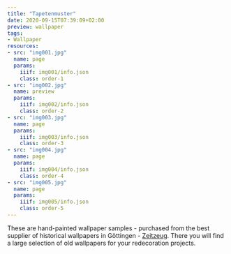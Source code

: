 ```yaml
---
title: "Tapetenmuster"
date: 2020-09-15T07:39:09+02:00
preview: wallpaper
tags:
- Wallpaper
resources:
- src: "img001.jpg"
  name: page
  params:
    iiif: img001/info.json
    class: order-1
- src: "img002.jpg"
  name: preview
  params:
    iiif: img002/info.json
    class: order-2
- src: "img003.jpg"
  name: page
  params:
    iiif: img003/info.json
    class: order-3
- src: "img004.jpg"
  name: page
  params:
    iiif: img004/info.json
    class: order-4
- src: "img005.jpg"
  name: page
  params:
    iiif: img005/info.json
    class: order-5
---
```

These are hand-painted wallpaper samples - purchased from the best supplier of historical wallpapers in Göttingen - [Zeitzeug](http://zeitzeug.de/). There you will find a large selection of old wallpapers for your redecoration projects.
